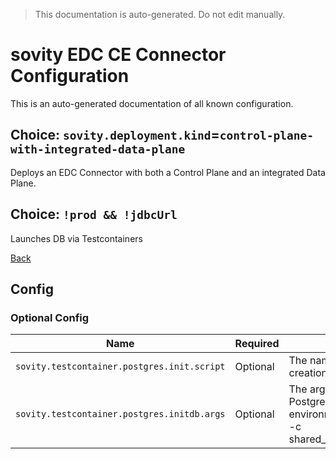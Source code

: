 > This documentation is auto-generated. Do not edit manually.

# sovity EDC CE Connector Configuration

This is an auto-generated documentation of all known configuration.

## Choice: `sovity.deployment.kind`=`control-plane-with-integrated-data-plane`

Deploys an EDC Connector with both a Control Plane and an integrated Data Plane.

## Choice: `!prod && !jdbcUrl`

Launches DB via Testcontainers

[Back](../README.md)

## Config

### Optional Config

| Name                                        | Required | Description                                                                                                                                                   |
|---------------------------------------------|----------|---------------------------------------------------------------------------------------------------------------------------------------------------------------|
| `sovity.testcontainer.postgres.init.script` | Optional | The name of the init script to execute at the creation of the container.                                                                                      |
| `sovity.testcontainer.postgres.initdb.args` | Optional | The arguments to pass to the Testcontainers' PostgreSQL's POSTGRES_INITDB_ARGS environment variable. e.g.<br>-c shared_preload_libraries='pg_stat_statements' |


